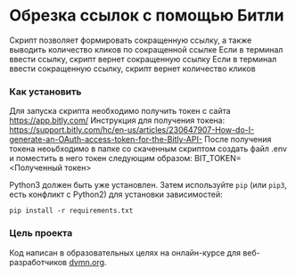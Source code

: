 # Обрезка ссылок с помощью Битли

Скрипт позволяет формировать сокращенную ссылку, а также выводить количество кликов по сокращенной ссылке
Если в терминал ввести ссылку, скрипт  вернет сокращенную ссылку
Если в терминал ввести сокращенную ссылку, скрипт вернет количество кликов 

### Как установить

Для запуска скрипта необходимо получить токен с сайта https://app.bitly.com/
Инструкция для получения токена: 
https://support.bitly.com/hc/en-us/articles/230647907-How-do-I-generate-an-OAuth-access-token-for-the-Bitly-API-
После получения токена неоьбходимо в папке со скаченным скриптом создать файл
.env и поместить в него токен следующим образом:
BIT_TOKEN=<Полученный токен>

Python3 должен быть уже установлен. 
Затем используйте `pip` (или `pip3`, есть конфликт с Python2) для установки зависимостей:
```
pip install -r requirements.txt
```

### Цель проекта

Код написан в образовательных целях на онлайн-курсе для веб-разработчиков [dvmn.org](https://dvmn.org/).